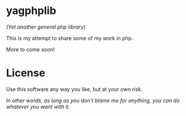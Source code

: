 yagphplib
=========

*(Yet another general php library)*

This is my attempt to share some of my work in php.

More to come soon!

License
=======

Use this software any way you like, but at your own risk.

*In other words, as long as you don't blame me for anything, you can do whatever you want with it.*
